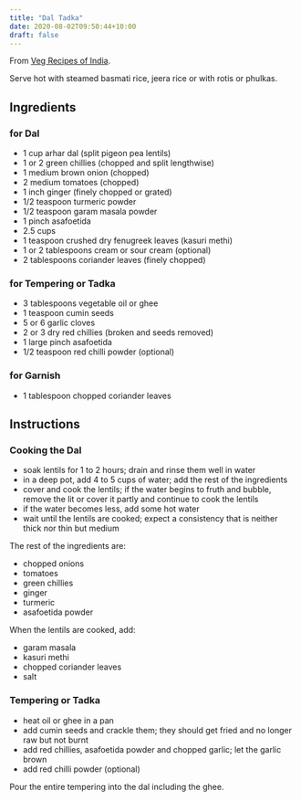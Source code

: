 ```yaml
---
title: "Dal Tadka"
date: 2020-08-02T09:50:44+10:00
draft: false
---
```


From [Veg Recipes of India](https://www.vegrecipesofindia.com/restaurant-style-dal-tadka/
).

Serve hot with steamed basmati rice, jeera rice or with rotis or phulkas.

## Ingredients

### for Dal

- 1 cup arhar dal (split pigeon pea lentils)
- 1 or 2 green chillies (chopped and split lengthwise)
- 1 medium brown onion (chopped)
- 2 medium tomatoes (chopped)
- 1 inch ginger (finely chopped or grated)
- 1/2 teaspoon turmeric powder
- 1/2 teaspoon garam masala powder
- 1 pinch asafoetida
- 2.5 cups
- 1 teaspoon crushed dry fenugreek leaves (kasuri methi)
- 1 or 2 tablespoons cream or sour cream (optional)
- 2 tablespoons coriander leaves (finely chopped)

### for Tempering or Tadka

- 3 tablespoons vegetable oil or ghee
- 1 teaspoon cumin seeds
- 5 or 6 garlic cloves
- 2 or 3 dry red chillies (broken and seeds removed)
- 1 large pinch asafoetida
- 1/2 teaspoon red chilli powder (optional)

### for Garnish

- 1 tablespoon chopped coriander leaves

## Instructions

### Cooking the Dal

- soak lentils for 1 to 2 hours; drain and rinse them well in water
- in a deep pot, add 4 to 5 cups of water; add the rest of the ingredients
- cover and cook the lentils; if the water begins to fruth and bubble, remove the lit or cover it partly and continue to cook the lentils
- if the water becomes less, add some hot water
- wait until the lentils are cooked; expect a consistency that is neither thick nor thin but medium

The rest of the ingredients are:

- chopped onions
- tomatoes
- green chillies
- ginger
- turmeric
- asafoetida powder

When the lentils are cooked, add:

- garam masala
- kasuri methi
- chopped coriander leaves
- salt

### Tempering or Tadka

- heat oil or ghee in a pan
- add cumin seeds and crackle them; they should get fried and no longer raw but not burnt
- add red chillies, asafoetida powder and chopped garlic; let the garlic brown
- add red chilli powder (optional)

Pour the entire tempering into the dal including the ghee.
